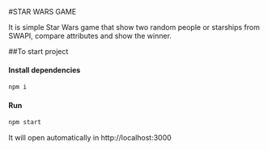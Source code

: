 #STAR WARS GAME

It is simple Star Wars game that show two random people or starships from SWAPI,
compare attributes and show the winner.

##To start project

#### Install dependencies

```bash
npm i
```

#### Run

```bash
npm start
```

It will open automatically in http://localhost:3000
